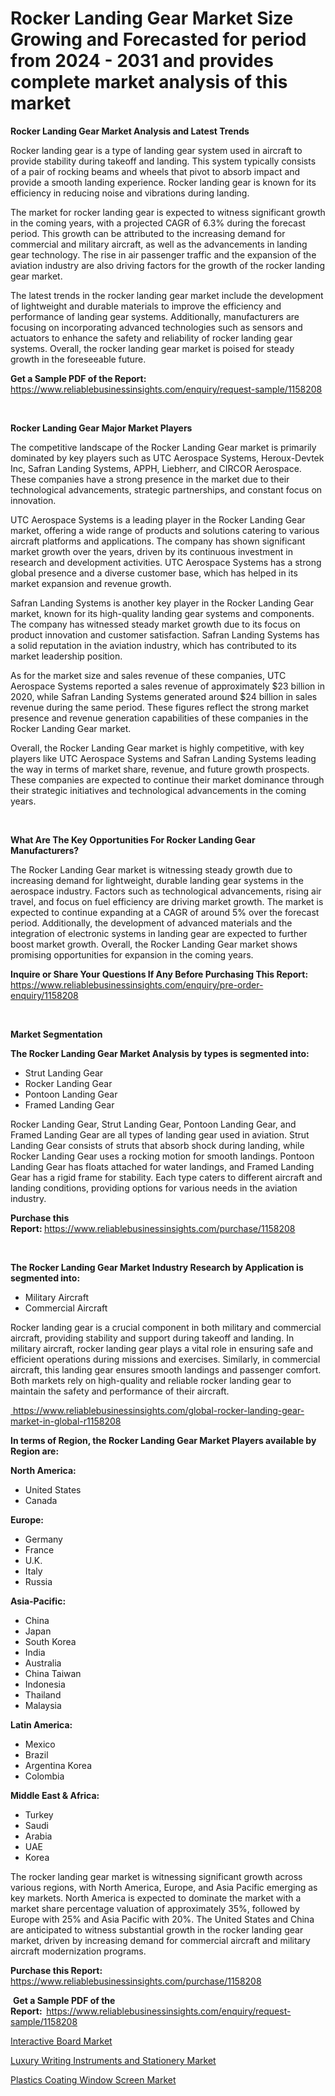 <p><h1>Rocker Landing Gear Market Size Growing and Forecasted for period from 2024 - 2031 and provides complete market analysis of this market</h1></p><p><strong>Rocker Landing Gear Market Analysis and Latest Trends</strong></p>
<p><p>Rocker landing gear is a type of landing gear system used in aircraft to provide stability during takeoff and landing. This system typically consists of a pair of rocking beams and wheels that pivot to absorb impact and provide a smooth landing experience. Rocker landing gear is known for its efficiency in reducing noise and vibrations during landing.</p><p>The market for rocker landing gear is expected to witness significant growth in the coming years, with a projected CAGR of 6.3% during the forecast period. This growth can be attributed to the increasing demand for commercial and military aircraft, as well as the advancements in landing gear technology. The rise in air passenger traffic and the expansion of the aviation industry are also driving factors for the growth of the rocker landing gear market.</p><p>The latest trends in the rocker landing gear market include the development of lightweight and durable materials to improve the efficiency and performance of landing gear systems. Additionally, manufacturers are focusing on incorporating advanced technologies such as sensors and actuators to enhance the safety and reliability of rocker landing gear systems. Overall, the rocker landing gear market is poised for steady growth in the foreseeable future.</p></p>
<p><strong>Get a Sample PDF of the Report:&nbsp;</strong> <a href="https://www.reliablebusinessinsights.com/enquiry/request-sample/1158208">https://www.reliablebusinessinsights.com/enquiry/request-sample/1158208</a></p>
<p>&nbsp;</p>
<p><strong>Rocker Landing Gear Major Market Players</strong></p>
<p><p>The competitive landscape of the Rocker Landing Gear market is primarily dominated by key players such as UTC Aerospace Systems, Heroux-Devtek Inc, Safran Landing Systems, APPH, Liebherr, and CIRCOR Aerospace. These companies have a strong presence in the market due to their technological advancements, strategic partnerships, and constant focus on innovation.</p><p>UTC Aerospace Systems is a leading player in the Rocker Landing Gear market, offering a wide range of products and solutions catering to various aircraft platforms and applications. The company has shown significant market growth over the years, driven by its continuous investment in research and development activities. UTC Aerospace Systems has a strong global presence and a diverse customer base, which has helped in its market expansion and revenue growth.</p><p>Safran Landing Systems is another key player in the Rocker Landing Gear market, known for its high-quality landing gear systems and components. The company has witnessed steady market growth due to its focus on product innovation and customer satisfaction. Safran Landing Systems has a solid reputation in the aviation industry, which has contributed to its market leadership position.</p><p>As for the market size and sales revenue of these companies, UTC Aerospace Systems reported a sales revenue of approximately $23 billion in 2020, while Safran Landing Systems generated around $24 billion in sales revenue during the same period. These figures reflect the strong market presence and revenue generation capabilities of these companies in the Rocker Landing Gear market.</p><p>Overall, the Rocker Landing Gear market is highly competitive, with key players like UTC Aerospace Systems and Safran Landing Systems leading the way in terms of market share, revenue, and future growth prospects. These companies are expected to continue their market dominance through their strategic initiatives and technological advancements in the coming years.</p></p>
<p>&nbsp;</p>
<p><strong>What Are The Key Opportunities For Rocker Landing Gear Manufacturers?</strong></p>
<p><p>The Rocker Landing Gear market is witnessing steady growth due to increasing demand for lightweight, durable landing gear systems in the aerospace industry. Factors such as technological advancements, rising air travel, and focus on fuel efficiency are driving market growth. The market is expected to continue expanding at a CAGR of around 5% over the forecast period. Additionally, the development of advanced materials and the integration of electronic systems in landing gear are expected to further boost market growth. Overall, the Rocker Landing Gear market shows promising opportunities for expansion in the coming years.</p></p>
<p><strong>Inquire or Share Your Questions If Any Before Purchasing This Report:</strong> <a href="https://www.reliablebusinessinsights.com/enquiry/pre-order-enquiry/1158208">https://www.reliablebusinessinsights.com/enquiry/pre-order-enquiry/1158208</a></p>
<p>&nbsp;</p>
<p><strong>Market Segmentation</strong></p>
<p><strong>The Rocker Landing Gear Market Analysis by types is segmented into:</strong></p>
<p><ul><li>Strut Landing Gear</li><li>Rocker Landing Gear</li><li>Pontoon Landing Gear</li><li>Framed Landing Gear</li></ul></p>
<p><p>Rocker Landing Gear, Strut Landing Gear, Pontoon Landing Gear, and Framed Landing Gear are all types of landing gear used in aviation. Strut Landing Gear consists of struts that absorb shock during landing, while Rocker Landing Gear uses a rocking motion for smooth landings. Pontoon Landing Gear has floats attached for water landings, and Framed Landing Gear has a rigid frame for stability. Each type caters to different aircraft and landing conditions, providing options for various needs in the aviation industry.</p></p>
<p><strong>Purchase this Report:&nbsp;</strong><a href="https://www.reliablebusinessinsights.com/purchase/1158208">https://www.reliablebusinessinsights.com/purchase/1158208</a></p>
<p>&nbsp;</p>
<p><strong>The Rocker Landing Gear Market Industry Research by Application is segmented into:</strong></p>
<p><ul><li>Military Aircraft</li><li>Commercial Aircraft</li></ul></p>
<p><p>Rocker landing gear is a crucial component in both military and commercial aircraft, providing stability and support during takeoff and landing. In military aircraft, rocker landing gear plays a vital role in ensuring safe and efficient operations during missions and exercises. Similarly, in commercial aircraft, this landing gear ensures smooth landings and passenger comfort. Both markets rely on high-quality and reliable rocker landing gear to maintain the safety and performance of their aircraft.</p></p>
<p><a href="https://www.reliablebusinessinsights.com/global-rocker-landing-gear-market-in-global-r1158208">&nbsp;https://www.reliablebusinessinsights.com/global-rocker-landing-gear-market-in-global-r1158208</a></p>
<p><strong>In terms of Region, the Rocker Landing Gear Market Players available by Region are:</strong></p>
<p>
    <p> <strong> North America: </strong>
        <ul>
            <li>United States</li>
            <li>Canada</li>
        </ul>
        </p> 
    <p> <strong> Europe: </strong>
        <ul>
            <li>Germany</li>
            <li>France</li>
            <li>U.K.</li>
            <li>Italy</li>
            <li>Russia</li>
        </ul>
        </p> 
    <p> <strong> Asia-Pacific: </strong>
        <ul>
            <li>China</li>
            <li>Japan</li>
            <li>South Korea</li>
            <li>India</li>
            <li>Australia</li>
            <li>China Taiwan</li>
            <li>Indonesia</li>
            <li>Thailand</li>
            <li>Malaysia</li>
        </ul>
        </p> 
    <p> <strong> Latin America: </strong>
        <ul>
            <li>Mexico</li>
            <li>Brazil</li>
            <li>Argentina Korea</li>
            <li>Colombia</li>
        </ul>
        </p> 
    <p> <strong> Middle East & Africa: </strong>
        <ul>
            <li>Turkey</li>
            <li>Saudi</li>
            <li>Arabia</li>
            <li>UAE</li>
            <li>Korea</li>
        </ul>
    </p>
    </p>
<p><p>The rocker landing gear market is witnessing significant growth across various regions, with North America, Europe, and Asia Pacific emerging as key markets. North America is expected to dominate the market with a market share percentage valuation of approximately 35%, followed by Europe with 25% and Asia Pacific with 20%. The United States and China are anticipated to witness substantial growth in the rocker landing gear market, driven by increasing demand for commercial aircraft and military aircraft modernization programs.</p></p>
<p><strong>Purchase this Report: </strong><a href="https://www.reliablebusinessinsights.com/purchase/1158208">https://www.reliablebusinessinsights.com/purchase/1158208</a></p>
<p>&nbsp;<strong>Get a Sample PDF of the Report:&nbsp;&nbsp;</strong><a href="https://www.reliablebusinessinsights.com/enquiry/request-sample/1158208">https://www.reliablebusinessinsights.com/enquiry/request-sample/1158208</a></p>
<p><strong></strong></p>
<p><p><a href="https://www.linkedin.com/pulse/interactive-board-market-global-regional-analysis-focus-region-lhiee">Interactive Board Market</a></p><p><a href="https://www.linkedin.com/pulse/deep-dive-luxury-writing-instruments-stationery-market-itstrends-78tde">Luxury Writing Instruments and Stationery Market</a></p><p><a href="https://www.linkedin.com/pulse/plastics-coating-window-screen-market-ndash-industry-trends-forecast-ycotf">Plastics Coating Window Screen Market</a></p></p>